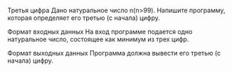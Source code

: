 Третья цифра
Дано натуральное число n(n>99). Напишите программу, которая определяет его третью (с начала) цифру.

Формат входных данных 
На вход программе подается одно натуральное число, состоящее как минимум из трех цифр.

Формат выходных данных
Программа должна вывести его третью (с начала) цифру.